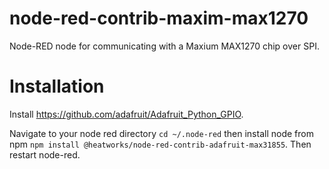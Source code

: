 # node-red-contrib-maxim-max1270
Node-RED node for communicating with a Maxium MAX1270 chip over SPI.

# Installation

Install https://github.com/adafruit/Adafruit_Python_GPIO.

Navigate to your node red directory `cd ~/.node-red` then install node from npm `npm install @heatworks/node-red-contrib-adafruit-max31855`. Then restart node-red.
